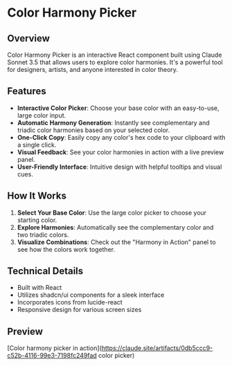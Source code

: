 # Color Harmony Picker

## Overview
Color Harmony Picker is an interactive React component built using Claude Sonnet 3.5 that allows users to explore color harmonies. It's a powerful tool for designers, artists, and anyone interested in color theory.

## Features
- **Interactive Color Picker**: Choose your base color with an easy-to-use, large color input.
- **Automatic Harmony Generation**: Instantly see complementary and triadic color harmonies based on your selected color.
- **One-Click Copy**: Easily copy any color's hex code to your clipboard with a single click.
- **Visual Feedback**: See your color harmonies in action with a live preview panel.
- **User-Friendly Interface**: Intuitive design with helpful tooltips and visual cues.

## How It Works
1. **Select Your Base Color**: Use the large color picker to choose your starting color.
2. **Explore Harmonies**: Automatically see the complementary color and two triadic colors.
3. **Visualize Combinations**: Check out the "Harmony in Action" panel to see how the colors work together.

## Technical Details
- Built with React
- Utilizes shadcn/ui components for a sleek interface
- Incorporates icons from lucide-react
- Responsive design for various screen sizes

## Preview
[Color harmony picker in action](https://claude.site/artifacts/0db5ccc9-c52b-4116-99e3-7198fc249fad color picker)

